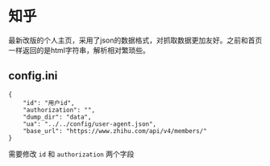 # 知乎

最新改版的个人主页，采用了json的数据格式，对抓取数据更加友好。之前和首页一样返回的是html字符串，解析相对繁琐些。

## config.ini
```
{
	"id": "用户id",
	"authorization": "",
	"dump_dir": "data",
    "ua": "../../config/user-agent.json",
	"base_url": "https://www.zhihu.com/api/v4/members/"
}
```

需要修改 `id` 和 `authorization` 两个字段